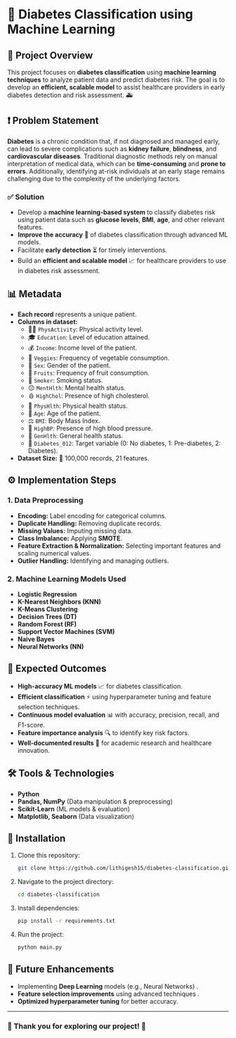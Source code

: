 # 🏥 Diabetes Classification using Machine Learning

## 📌 Project Overview
This project focuses on **diabetes classification** using **machine learning techniques**  to analyze patient data and predict diabetes risk. The goal is to develop an **efficient, scalable model** to assist healthcare providers in early diabetes detection and risk assessment. 🚑

## ❗ Problem Statement
**Diabetes** is a chronic condition that, if not diagnosed and managed early, can lead to severe complications such as **kidney failure**, **blindness**, and **cardiovascular diseases**. Traditional diagnostic methods rely on manual interpretation of medical data, which can be **time-consuming** and **prone to errors**. Additionally, identifying at-risk individuals at an early stage remains challenging due to the complexity of the underlying factors.

### ✅ **Solution**
- Develop a **machine learning-based system** to classify diabetes risk using patient data such as **glucose levels**, **BMI**, **age**, and other relevant features.
- **Improve the accuracy** 🎯 of diabetes classification through advanced ML models.
- Facilitate **early detection** ⏳ for timely interventions.
- Build an **efficient and scalable model** 📈 for healthcare providers to use in diabetes risk assessment.

## 📊 Metadata
- **Each record** represents a unique patient.
- **Columns in dataset:**
  - 🏃‍♂️ `PhysActivity`: Physical activity level.
  - 🎓 `Education`: Level of education attained.
  - 💰 `Income`: Income level of the patient.
  - 🥦 `Veggies`: Frequency of vegetable consumption.
  - 🚻 `Sex`: Gender of the patient.
  - 🍎 `Fruits`: Frequency of fruit consumption.
  - 🚬 `Smoker`: Smoking status.
  - 😔 `MentHlth`: Mental health status.
  - 🩸 `HighChol`: Presence of high cholesterol.
  - 🤕 `PhysHlth`: Physical health status.
  - 🎂 `Age`: Age of the patient.
  - ⚖️ `BMI`: Body Mass Index.
  - 💓 `HighBP`: Presence of high blood pressure.
  - 🏥 `GenHlth`: General health status.
  - 🔢 `Diabetes_012`: Target variable (0: No diabetes, 1: Pre-diabetes, 2: Diabetes).
- **Dataset Size:** 📂 100,000 records, 21 features.

## ⚙️ Implementation Steps
### **1. Data Preprocessing**
- **Encoding:** Label encoding for categorical columns.
- **Duplicate Handling:** Removing duplicate records.
- **Missing Values:** Imputing missing data.
- **Class Imbalance:** Applying **SMOTE**.
- **Feature Extraction & Normalization:** Selecting important features and scaling numerical values.
- **Outlier Handling:** Identifying and managing outliers.

### **2. Machine Learning Models Used**
- **Logistic Regression**
- **K-Nearest Neighbors (KNN)**
- **K-Means Clustering**
- **Decision Trees (DT)**
- **Random Forest (RF)**
- **Support Vector Machines (SVM)**
- **Naive Bayes**
- **Neural Networks (NN)**

## 🎯 Expected Outcomes
- **High-accuracy ML models** 📈 for diabetes classification.
- **Efficient classification** ⚡ using hyperparameter tuning and feature selection techniques.
- **Continuous model evaluation** 📊 with accuracy, precision, recall, and F1-score.
- **Feature importance analysis** 🔍 to identify key risk factors.
- **Well-documented results** 📄 for academic research and healthcare innovation.

## 🛠️ Tools & Technologies
- **Python**
- **Pandas, NumPy** (Data manipulation & preprocessing)
- **Scikit-Learn** (ML models & evaluation)
- **Matplotlib, Seaborn** (Data visualization)

## 🚀 Installation
1. Clone this repository:
   ```bash
   git clone https://github.com/lithigesh15/diabetes-classification.git
   ```
2. Navigate to the project directory:
   ```bash
   cd diabetes-classification
   ```
3. Install dependencies:
   ```bash
   pip install -r requirements.txt
   ```
4. Run the project:
   ```bash
   python main.py
   ```

## 🔮 Future Enhancements
- Implementing **Deep Learning** models (e.g., Neural Networks) .
- **Feature selection improvements** using advanced techniques .
- **Optimized hyperparameter tuning** for better accuracy.

---

### 🙌 Thank you for exploring our project! 🚀
